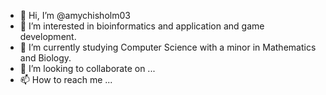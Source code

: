 - 👋 Hi, I’m @amychisholm03
- 👀 I’m interested in bioinformatics and application and game development.
- 🌱 I’m currently studying Computer Science with a minor in Mathematics and Biology.
- 💞️ I’m looking to collaborate on ...
- 📫 How to reach me ...

<!---
amychisholm03/amychisholm03 is a ✨ special ✨ repository because its `README.md` (this file) appears on your GitHub profile.
You can click the Preview link to take a look at your changes.
--->
